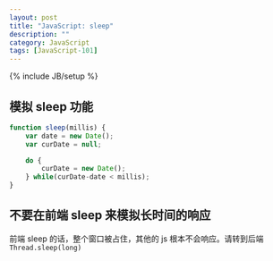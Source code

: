 ```yaml
---
layout: post
title: "JavaScript: sleep"
description: ""
category: JavaScript
tags: [JavaScript-101]
---
```

{% include JB/setup %}

## 模拟 sleep 功能

```js
function sleep(millis) {
    var date = new Date();
    var curDate = null;

    do {
        curDate = new Date();
    } while(curDate-date < millis);
}
```

## 不要在前端 sleep 来模拟长时间的响应

前端 sleep 的话，整个窗口被占住，其他的 js 根本不会响应。请转到后端 `Thread.sleep(long)`
